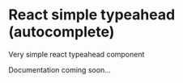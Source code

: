 # React simple typeahead (autocomplete)

Very simple react typeahead component

Documentation coming soon...
